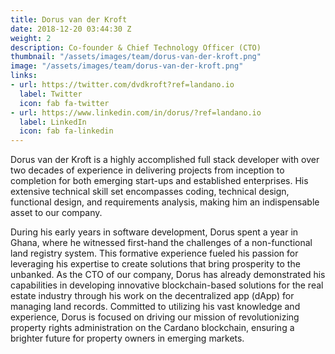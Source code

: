 ```yaml
---
title: Dorus van der Kroft
date: 2018-12-20 03:44:30 Z
weight: 2
description: Co-founder & Chief Technology Officer (CTO)
thumbnail: "/assets/images/team/dorus-van-der-kroft.png"
image: "/assets/images/team/dorus-van-der-kroft.png"
links:
- url: https://twitter.com/dvdkroft?ref=landano.io
  label: Twitter
  icon: fab fa-twitter
- url: https://www.linkedin.com/in/dorus/?ref=landano.io
  label: LinkedIn
  icon: fab fa-linkedin
---
```


Dorus van der Kroft is a highly accomplished full stack developer with over two decades of experience in delivering projects from inception to completion for both emerging start-ups and established enterprises. His extensive technical skill set encompasses coding, technical design, functional design, and requirements analysis, making him an indispensable asset to our company.

During his early years in software development, Dorus spent a year in Ghana, where he witnessed first-hand the challenges of a non-functional land registry system. This formative experience fueled his passion for leveraging his expertise to create solutions that bring prosperity to the unbanked. As the CTO of our company, Dorus has already demonstrated his capabilities in developing innovative blockchain-based solutions for the real estate industry through his work on the decentralized app (dApp) for managing land records. Committed to utilizing his vast knowledge and experience, Dorus is focused on driving our mission of revolutionizing property rights administration on the Cardano blockchain, ensuring a brighter future for property owners in emerging markets.